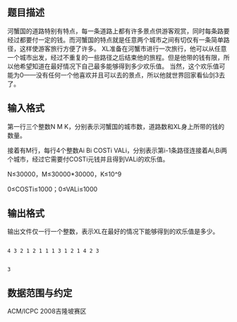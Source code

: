 ## 题目描述

<p>河蟹国的道路特别有特点，每一条道路上都有许多景点供游客观赏，同时每条路要经过都要付一定的钱。而河蟹国的特点就是任意两个城市之间有切仅有一条简单路径，这样使游客旅行方便了许多。 XL准备在河蟹市进行一次旅行，他可以从任意一个城市出发，经过不重复的一些路径之后结束他的旅程。但是他带的钱有限，所以他希望知道在最好情况下自己最多能够得到多少欢乐值。 当然，这个欢乐值可能为0——没有任何一个他喜欢并且可以去的景点，所以他就世界回家看仙剑3去了。</p>

## 输入格式

<div>
 第一行三个整数N M K，分别表示河蟹国的城市数，道路数和XL身上所带的钱的数量。 
</div>
<div>
 接着有M行，每行4个整数Ai Bi COSTi VALi，分别表示第i-1条路径连接着Ai,Bi两个城市，经过它需要付COSTi元钱并且得到VALi的欢乐值。
</div>
<div>
 N≤30000，M≤30000*30000，K≤10^9
</div>
<div>
 0≤COSTi≤1000；0≤VALi≤1000 
</div>
<div></div>

## 输出格式

<p>输出文件仅一行一个整数，表示XL在最好的情况下能够得到的欢乐值是多少。</p>

```input1
4 3 2 1 2 1 1 1 3 1 2 1 4 2 3
```
```output1
3
```
## 数据范围与约定

<p>ACM/ICPC 2008吉隆坡赛区</p>

